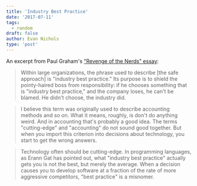 ```yaml
---
title: 'Industry Best Practice'
date: '2017-07-11'
tags:
  - random
draft: false
author: Evan Nichols
type: 'post'
---
```


An excerpt from Paul Graham's ["Revenge of the Nerds" essay][1]:

> Within large organizations, the phrase used to describe [the safe approach] is "industry best practice." Its purpose is to shield the pointy-haired boss from responsibility: if he chooses something that is "industry best practice," and the company loses, he can't be blamed. He didn't choose, the industry did.

> I believe this term was originally used to describe accounting methods and so on. What it means, roughly, is don't do anything weird. And in accounting that's probably a good idea. The terms "cutting-edge" and "accounting" do not sound good together. But when you import this criterion into decisions about technology, you start to get the wrong answers.

> Technology often should be cutting-edge. In programming languages, as Erann Gat has pointed out, what "industry best practice" actually gets you is not the best, but merely the average. When a decision causes you to develop software at a fraction of the rate of more aggressive competitors, "best practice" is a misnomer.

[1]: http://paulgraham.com/icad.html
